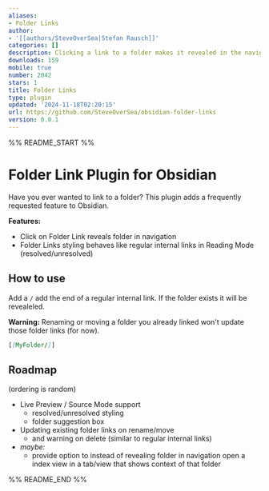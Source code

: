 ```yaml
---
aliases:
- Folder Links
author:
- '[[authors/SteveOverSea|Stefan Rausch]]'
categories: []
description: Clicking a link to a folder makes it revealed in the navigation.
downloads: 159
mobile: true
number: 2042
stars: 1
title: Folder Links
type: plugin
updated: '2024-11-18T02:20:15'
url: https://github.com/SteveOverSea/obsidian-folder-links
version: 0.0.1
---
```


%% README_START %%

# Folder Link Plugin for Obsidian

Have you ever wanted to link to a folder? This plugin adds a frequently requested feature to Obsidian.

**Features:**

-   Click on Folder Link reveals folder in navigation
-   Folder Links styling behaves like regular internal links in Reading Mode (resolved/unresolved)

## How to use

Add a `/` add the end of a regular internal link. If the folder exists it will be revealeled.

**Warning:** Renaming or moving a folder you already linked won't update those folder links (for now).

```markdown
[[MyFolder/]]
```

## Roadmap

(ordering is random)

-   Live Preview / Source Mode support
    -   resolved/unresolved styling
    -   folder suggestion box
-   Updating existing folder links on rename/move
    -   and warning on delete (similar to regular internal links)
-   _maybe:_
    -   provide option to instead of revealing folder in navigation open a index view in a tab/view that shows context of that folder


%% README_END %%